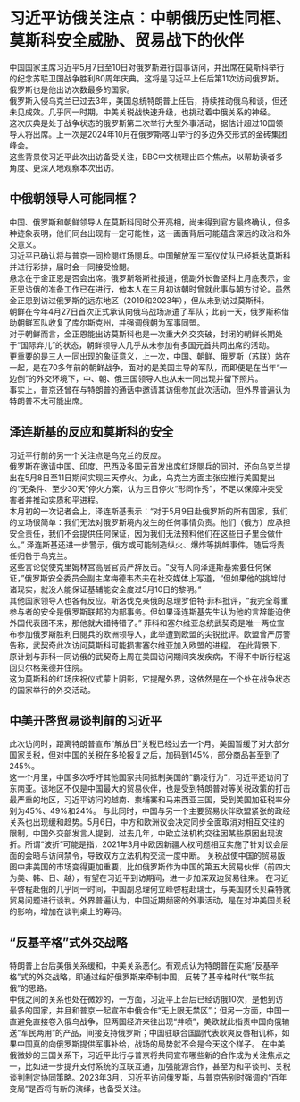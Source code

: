 # 习近平访俄关注点：中朝俄历史性同框、莫斯科安全威胁、贸易战下的伙伴

中国国家主席习近平5月7日至10日对俄罗斯进行国事访问，并出席在莫斯科举行的纪念苏联卫国战争胜利80周年庆典。这将是习近平上任后第11次访问俄罗斯。俄罗斯也是他出访次数最多的国家。	
俄罗斯入侵乌克兰已过去3年，美国总统特朗普上任后，持续推动俄乌和谈，但还未见成效。几乎同一时期，中美关税战快速升级，也挑动着中俄关系的神经。	
这次庆典是处于战争状态的俄罗斯第二次举行大型外事活动，据估计超过10国领导人将出席。上一次是2024年10月在俄罗斯喀山举行的多边外交形式的金砖集团峰会。	
这些背景使习近平此次出访备受关注，BBC中文梳理出四个焦点，以帮助读者多角度、更深入地观察本次出访。	
## 中俄朝领导人可能同框？
中国、俄罗斯和朝鲜领导人在莫斯科同时公开亮相，尚未得到官方最终确认，但多种迹象表明，他们同台出现有一定可能性，这一画面背后可能蕴含深远的政治和外交意义。	
习近平已确认将与普京一同检閱红场閱兵。中国解放军三军仪仗队已经抵达莫斯科并进行彩排，届时会一同接受检閱。	
悬念在于金正恩是否会出席。俄罗斯塔斯社报道，俄副外长鲁坚科上月底表示，金正恩访俄的准备工作已在进行，他本人在三月初访朝时曾就此事与朝方讨论。虽然金正恩到访过俄罗斯的远东地区（2019和2023年），但从未到访过莫斯科。	
朝鲜在今年4月27日首次正式承认向俄乌战场派遣了军队；此前一天，俄罗斯称借助朝鲜军队收复了库尔斯克州，并强调俄朝为军事同盟。	
对于朝鲜而言，金正恩能出访莫斯科也是一次重大外交突破，封闭的朝鲜长期处于“国际弃儿”的状态，朝鲜领导人几乎从未参加有多国元首共同出席的活动。	
更重要的是三人一同出现的象征意义，上一次，中国、朝鲜、俄罗斯（苏联）站在一起，是在70多年前的朝鲜战争，面对的是美国主导的军队，而即便是在当年“一边倒”的外交环境下，中、朝、俄三国领导人也从未一同出现并留下照片。	
事实上，普京还曾在与特朗普的通话中邀请其访俄参加此次活动，但外界普遍认为特朗普不太可能出席。	
## 泽连斯基的反应和莫斯科的安全
习近平行前的另一个关注点是乌克兰的反应。	
俄罗斯在邀请中国、印度、巴西及多国元首发出席红场閱兵的同时，还向乌克兰提出在5月8日至11日期间实现三天停火。为此，乌克兰方面主张应推行美国提出的“无条件、至少30天”停火方案，认为三日停火“形同作秀”，不足以保障冲突受害者并推动实质和平进程。	
本月初的一次记者会上，泽连斯基表示：“对于5月9日赴俄罗斯的所有国家，我们的立场很简单：我们无法对俄罗斯境内发生的任何事情负责。他们（俄方）应承担安全责任，我们不会提供任何保证，因为我们无法预料他们在这些日子里会做什么。”	
泽连斯基还进一步警示，俄方或可能制造纵火、爆炸等挑衅事件，随后将责任归咎于乌克兰。	
这些言论促使克里姆林宫高层官员严辞反击。“没有人向泽连斯基索要任何保证，”俄罗斯安全委员会副主席梅德韦杰夫在社交媒体上写道，“但如果他的挑衅付诸现实，就没人能保证基辅能安全度过5月10日的黎明。”	
其他国家领导人也各有反应。斯洛伐克亲俄的总理罗伯特·菲科批评，“我完全尊重参与者的安全是俄罗斯联邦的内部事务。但如果泽连斯基先生认为他的言辞能迫使外国代表团不来，那他就大错特错了。”	
菲科和塞尔维亚总统武契奇是唯一两位宣布参加俄罗斯胜利日閱兵的欧洲领导人，此举遭到欧盟的尖锐批评。欧盟曾严厉警告称，武契奇此次访问莫斯科可能损害塞尔维亚加入欧盟的进程。	
在此背景下，原计划与菲科一同访俄的武契奇上周在美国访问期间突发疾病，不得不中断行程返回贝尔格莱德并住院。	
这为莫斯科的红场庆祝仪式蒙上阴影，它提醒外界，这依然是在一个处在战争状态的国家举行的外交活动。	
## 中美开啓贸易谈判前的习近平
此次访问时，距离特朗普宣布“解放日”关税已经过去一个月。美国暂缓了对大部分国家关税，但对中国的关税在多轮报复之后，加码到145%，部分商品甚至到了245%。	
这一个月里，中国多次呼吁其他国家共同抵制美国的“霸凌行为”，习近平还访问了东南亚。该地区不仅是中国最大的贸易伙伴，也是受到特朗普对等关税政策的打击最严重的地区，习近平访问的越南、柬埔寨和马来西亚三国，受到美国加征税率分别为45%、49%和24%。	
与此同时，中国与另一个主要贸易伙伴欧盟紧张的政经关系也出现缓和趋势。5月6日，中方和欧洲议会决定同步全面取消对相互交往的限制，中国外交部发言人提到，过去几年，中欧立法机构交往因某些原因出现波折。所谓“波折”可能是指，2021年3月中欧因新疆人权问题相互实施了针对议会层面的会晤与访问禁令，导致双方立法机构交流一度中断。	
关税战使中国的贸易版图中非美国的市场变得更加重要，比如俄罗斯作为中国的第五大贸易伙伴（前四大为美、韩、日、越），有望在习近平到访期间，进一步加深双边贸易往来。	
在习近平啓程赴俄的几乎同一时间，中国副总理何立峰啓程赴瑞士，与美国财长贝森特就贸易问题进行谈判。外界普遍认为，中国近期频密的外事活动，是在对冲美国关税的影响，增加在谈判桌上的筹码。	
## “反基辛格”式外交战略
特朗普上台后美俄关系缓和，中美关系恶化。有观点认为特朗普在实施“反基辛格”式的外交战略，即通过结好俄罗斯来牵制中国，反转了基辛格时代“联华抗俄”的思路。	
中俄之间的关系也处在微妙的，一方面，习近平上台后已经访俄10次，是他到访最多的国家，并且和普京一起宣布中俄合作“无上限无禁区”；但另一方面，中国一直避免直接卷入俄乌战争，但两国经济来往出现“井喷”，美欧就此指责中国向俄输送“军民两用”的产品，间接支持俄罗斯；中国驻联合国副代表耿爽反唇相讥称，如果中国真的向俄罗斯提供军事补给，战场的局势就不会是今天这个样子。	
在中美俄微妙的三国关系下，习近平此行与普京将共同宣布哪些新的合作成为关注焦点之一，比如进一步提升支付系统的互联互通，加强能源合作，甚至为和平谈判、关税谈判制定协同策略。2023年3月，习近平访问俄罗斯，与普京告别时强调的“百年变局”是否将有新的演绎，也备受关注。	
